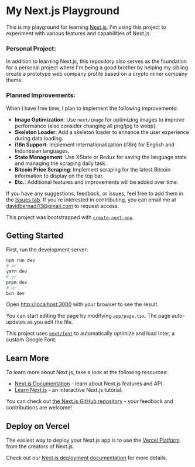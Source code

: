 # My Next.js Playground

This is my playground for learning [Next.js](https://nextjs.org/). I'm using this project to experiment with various features and capabilities of Next.js.

### Personal Project:

In addition to learning Next.js, this repository also serves as the foundation for a personal project where I'm being a good brother by helping my sibling create a prototype web company profile based on a crypto miner company theme.

### Planned Improvements:

When I have free time, I plan to implement the following improvements:

- **Image Optimization**: Use `next/image` for optimizing images to improve performance (also consider changing all png/jpg to webp).
- **Skeleton Loader**: Add a skeleton loader to enhance the user experience during data loading.
- **i18n Support**: Implement internationalization (i18n) for English and Indonesian languages.
- **State Management**: Use XState or Redux for saving the language state and managing the scraping daily task.
- **Bitcoin Price Scraping**: Implement scraping for the latest Bitcoin information to display on the top bar.
- **Etc.**: Additional features and improvements will be added over time.

If you have any suggestions, feedback, or issues, feel free to add them in the [Issues tab](https://github.com/david1312/company-profile-nextjs/issues). If you're interested in contributing, you can email me at [davidbernadi13@gmail.com](mailto:davidbernadi13@gmail.com) to request access.

This project was bootstrapped with [`create-next-app`](https://github.com/vercel/next.js/tree/canary/packages/create-next-app).

## Getting Started

First, run the development server:

```bash
npm run dev
# or
yarn dev
# or
pnpm dev
# or
bun dev
```

Open [http://localhost:3000](http://localhost:3000) with your browser to see the result.

You can start editing the page by modifying `app/page.tsx`. The page auto-updates as you edit the file.

This project uses [`next/font`](https://nextjs.org/docs/basic-features/font-optimization) to automatically optimize and load Inter, a custom Google Font.

## Learn More

To learn more about Next.js, take a look at the following resources:

- [Next.js Documentation](https://nextjs.org/docs) - learn about Next.js features and API.
- [Learn Next.js](https://nextjs.org/learn) - an interactive Next.js tutorial.

You can check out [the Next.js GitHub repository](https://github.com/vercel/next.js/) - your feedback and contributions are welcome!

## Deploy on Vercel

The easiest way to deploy your Next.js app is to use the [Vercel Platform](https://vercel.com/new?utm_medium=default-template&filter=next.js&utm_source=create-next-app&utm_campaign=create-next-app-readme) from the creators of Next.js.

Check out our [Next.js deployment documentation](https://nextjs.org/docs/deployment) for more details.
